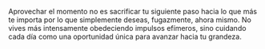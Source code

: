 Aprovechar el momento no es sacrificar tu siguiente paso hacia lo que más te importa por lo que simplemente deseas, fugazmente, ahora mismo. No vives más intensamente obedeciendo impulsos efímeros, sino cuidando cada día como una oportunidad única para avanzar hacia tu grandeza.
